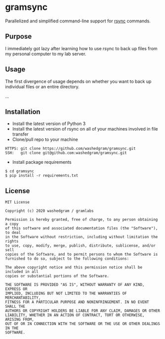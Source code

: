 # gramsync

Parallelized and simplified command-line support for [rsync](https://linux.die.net/man/1/rsync) commands.

## Purpose

I immediately got lazy after learning how to use rsync to back up files from my personal computer to my lab server.

## Usage

The first divergence of usage depends on whether you want to back up individual files or an entire directory.

...

## Installation

- Install the latest version of Python 3
- Install the latest version of rsync on all of your machines involved in file transfer
- Clone/pull repo to your machine 
```
HTTPS: git clone https://github.com/washedgram/gramsync.git
SSH:   git clone git@github.com:washedgram/gramsync.git
```
- Install package requirements
```
$ cd gramsync
$ pip install -r requirements.txt
```

## License

```
MIT License

Copyright (c) 2020 washedgram / gramlabs

Permission is hereby granted, free of charge, to any person obtaining a copy
of this software and associated documentation files (the "Software"), to deal
in the Software without restriction, including without limitation the rights
to use, copy, modify, merge, publish, distribute, sublicense, and/or sell
copies of the Software, and to permit persons to whom the Software is
furnished to do so, subject to the following conditions:

The above copyright notice and this permission notice shall be included in all
copies or substantial portions of the Software.

THE SOFTWARE IS PROVIDED "AS IS", WITHOUT WARRANTY OF ANY KIND, EXPRESS OR
IMPLIED, INCLUDING BUT NOT LIMITED TO THE WARRANTIES OF MERCHANTABILITY,
FITNESS FOR A PARTICULAR PURPOSE AND NONINFRINGEMENT. IN NO EVENT SHALL THE
AUTHORS OR COPYRIGHT HOLDERS BE LIABLE FOR ANY CLAIM, DAMAGES OR OTHER
LIABILITY, WHETHER IN AN ACTION OF CONTRACT, TORT OR OTHERWISE, ARISING FROM,
OUT OF OR IN CONNECTION WITH THE SOFTWARE OR THE USE OR OTHER DEALINGS IN THE
SOFTWARE.
```